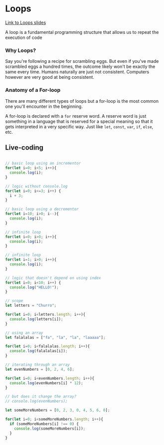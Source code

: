 # Loops

[Link to Loops slides](https://docs.google.com/presentation/d/1pv9hkvPYZzM-q-zmTqS86vxDeZMGO_4lgMciGXaD_5o/edit?usp=sharing)

A loop is a fundamental programming structure that allows us to repeat the execution of code 

### Why Loops?
Say you're following a recipe for scrambling eggs. But even if you've made scrambled eggs a hundred times, the outcome likely won't be exactly the same every time. Humans naturally are just not consistent. Computers however are very good at being consistent.

### Anatomy of a For-loop
There are many different types of loops but a for-loop is the most common one you'll encounter in the beginning. 

A for-loop is declared with a `for` reserve word. A reserve word is just something in a language that is reserved for a special meaning so that it gets interpreted in a very specific way. Just like `let`, `const`, `var`, `if`, `else`, etc. 


## Live-coding
```javascript

// basic loop using an incrementor
for(let i=0; i<5; i++){
  console.log(i);
}

// logic without console.log
for(let i=0; i<=3; i++) {
  i + 3;
}

// basic loop using a decrementor
for(let i=10; i>0; i--){
  console.log(i);
}

// infinite loop
for(let i=0; i>0; i++){
  console.log(i);
}

// infinite loop
for(let i=1; i>0; i++){
  console.log(i);
}

// logic that doesn't depend on using index
for(let i=0; i<10; i++) {
  console.log("HELLO!");
}

// scope
let letters = "Churro";

for(let i=0; i<letters.length; i++){
  console.log(letters[i]);
}

// using an array
let falalalas = ["fa", "la", "la", "laaaaa"];

for(let i=0; i<falalalas.length; i++){
  console.log(falalalas[i]);
}

// iterating through an array
let evenNumbers = [0, 2, 4, 6];

for(let i=0; i<evenNumbers.length; i++){
  console.log(evenNumbers[i] * 12);
}

// but does it change the array?
// console.log(evenNumbers);

let someMoreNumbers = [0, 2, 3, 0, 4, 5, 6, 0];

for(let i=0; i<someMoreNumbers.length; i++){
  if (someMoreNumbers[i] !== 0) {
    console.log(someMoreNumbers[i]);
  }
}

```